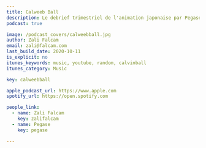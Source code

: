 ```yaml
---
title: Calweeb Ball
description: Le debrief trimestriel de l'animation japonaise par Pegase et Zali.
podcast: true

image: /podcast_covers/calweebball.jpg
author: Zali Falcam
email: zali@falcam.com
last_build_date: 2020-10-11
is_explicit: no
itunes_keywords: music, youtube, random, calvinball
itunes_category: Music

key: calweebball

apple_podcast_url: https://www.apple.com
spotify_url: https://open.spotify.com

people_link: 
  - name: Zali Falcam
    key: zalifalcam
  - name: Pegase
    key: pegase

---
```


<Podcast/>